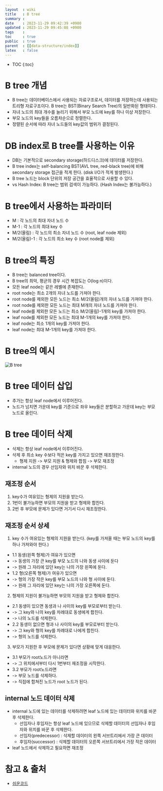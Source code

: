 ```yaml
---
layout  : wiki
title   : B tree 
summary : 
date    : 2023-11-29 09:42:39 +0900
updated : 2023-11-29 09:45:08 +0900
tags    : 
toc     : true
public  : true
parent  : [[data-structure/index]]
latex   : false
---
```

* TOC
{:toc}

# B tree 개념 
- B tree는 데이터베이스에서 사용되는 자료구조로서, 데이터를 저장하는데 사용되는 트리형 자료구조이다.
B tree는 BST(Binary Search Tree)의 일반화된 형태이다.
- 자녀 노드의 최대 개수를 늘리기 위해서 부모 노드에 key를 하나 이상 저장한다.
- 부모 노드의 key들을 오름차순으로 정렬한다.
- 정렬된 순서에 따라 자녀 노드들의 key값의 범위가 결정된다.


# DB index로 B tree를 사용하는 이유
- DB는 기본적으로 secondary storage(하드디스크)에 데이터를 저장한다.
- B tree index는 self-balancing BST(AVL tree, red-black tree)에 비해 secondary storage 접근을 적게 한다. (disk I/O가 적게 발생한다.)
- B tree 노드는 block 단위의 저장 공간을 효율적으로 사용할 수 있다.
- vs Hash Index: B tree는 범위 검색이 가능하다. (Hash Index는 불가능하다.)


# B tree에서 사용하는 파라미터
- M : 각 노드의 최대 자녀 노드 수
- M-1 : 각 노드의 최대 key 수
- M/2(올림) : 각 노드의 최소 자녀 노드 수 (root, leaf node 제외)
- M/2(올림)-1 : 각 노드의 최소 key 수 (root node를 제외)


# B tree의 특징
- B tree는 balanced tree이다.
- B tree의 최악, 평균의 경우 시간 복잡도는 O(log n)이다.
- 모든 leaf node는 같은 레벨에 존재한다.
- root node는 최소 2개의 자녀 노드를 가져야 한다.
- root node를 제외한 모든 노드는 최소 M/2(올림)개의 자녀 노드를 가져야 한다.
- root node를 제외한 모든 노드는 최대 M개의 자녀 노드를 가져야 한다.
- leaf node를 제외한 모든 노드는 최소 M/2(올림)-1개의 key를 가져야 한다.
- leaf node를 제외한 모든 노드는 최대 M-1개의 key를 가져야 한다.
- leaf node는 최소 1개의 key를 가져야 한다.
- leaf node는 최대 M-1개의 key를 가져야 한다.

# B tree의 예시
![B tree](https://upload.wikimedia.org/wikipedia/commons/thumb/6/65/B-tree.svg/600px-B-tree.svg.png)


# B tree 데이터 삽입
- 추가는 항상 leaf node에서 이루어진다.
- 노드가 넘치면 가운데 key를 기준으로 좌우 key들은 분할하고 가운데 key는 부모 노드로 올린다.


# B tree 데이터 삭제
- 삭제는 항상 leaf node에서 이루어진다.
- 삭제 후 최소 key 수보다 적은 key를 가지고 있으면 재조정한다.
    - 형제 지원 -> 부모 지원 & 형제와 합침 -> 부모 재조정
- internal 노드의 경우 선임자와 위치 바꾼 후 삭제한다.

## 재조정 순서
1. key수가 여유있는 형제의 지원을 받는다.
2. 1번이 불가능하면 부모의 지원을 받고 형제와 합친다.
3. 2번 후 부모에 문제가 있다면 거기서 다시 재조정한다.

## 재조정 순서 상세
1. key 수가 여유있는 형제의 지원을 받는다. (key를 가져올 때는 부모 노드의 key를 하나 가져와야 한다.)
- 1.1 동생(왼쪽 형제)가 여유가 있으면
- -> 동생의 가장 큰 key를 부모 노드의 나와 동생 사이에 둔다
- -> 원래 그 자리에 있던 key는 나의 가장 왼쪽에 둔다.
- 1.2 형(오른쪽 형제)가 여유가 있으면
- -> 형의 가장 작은 key를 부모 노드의 나와 형 사이에 둔다.
- -> 원래 그 자리에 있던 key는 나의 가장 오른쪽에 둔다.

2. 형제의 지원이 불가능하면 부모의 지원을 받고 형제와 합친다.
- 2.1 동생이 있으면 동생과 나 사이의 key를 부모로부터 받는다.
- -> 그 key와 나의 key를 차례대로 동생에게 합친다.
- -> 나의 노드를 삭제한다.
- 2.2 동생이 없으면 형과 나 사이의 key를 부모로부터 받는다.
- -> 그 key와 형의 key를 차례대로 나에게 합친다.
- -> 형의 노드를 삭제한다. 

3. 부모가 지원한 후 부모에 문제가 있다면 상황에 맞게 대응한다.
- 3.1 부모가 root노드가 아니라면
- -> 그 위치에서부터 다시 1번부터 재조정을 시작한다.
- 3.2 부모가 root노드라면
- -> 부모 노드를 삭제하다.
- -> 직접에 합쳐진 노드가 root 노드가 된다.

## internal 노드 데이터 삭제
- internal 노드에 있는 데이터를 삭제하려면 leaf 노드에 있는 데이터와 위치를 바꾼 후 삭제한다.
    - 선임자나 후임자는 항상 leaf 노드에 있으므로 삭제할 데이터의 선임자나 후임자와 위치를 바꾼 후 삭제한다.
    - 선임자(predecessor) : 삭제할 데이터의 왼쪽 서브트리에서 가장 큰 데이터
    - 후임자(successor) : 삭제할 데이터의 오른쪽 서브트리에서 가장 작은 데이터
- leaf 노드에서 삭제하고 필요하면 재조정


# 참고 & 출처
- [쉬운코드](https://www.youtube.com/@ez.)